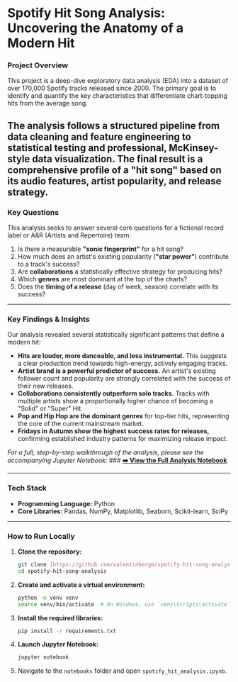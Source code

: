 # Spotify Hit Song Analysis: Uncovering the Anatomy of a Modern Hit

### Project Overview

This project is a deep-dive exploratory data analysis (EDA) into a dataset of over 170,000 Spotify tracks released since 2000. The primary goal is to identify and quantify the key characteristics that differentiate chart-topping hits from the average song. 

The analysis follows a structured pipeline from data cleaning and feature engineering to statistical testing and professional, McKinsey-style data visualization. The final result is a comprehensive profile of a "hit song" based on its audio features, artist popularity, and release strategy.
---

### Key Questions

This analysis seeks to answer several core questions for a fictional record label or A&R (Artists and Repertoire) team:

1.  Is there a measurable **"sonic fingerprint"** for a hit song?
2.  How much does an artist's existing popularity (**"star power"**) contribute to a track's success?
3.  Are **collaborations** a statistically effective strategy for producing hits?
4.  Which **genres** are most dominant at the top of the charts?
5.  Does the **timing of a release** (day of week, season) correlate with its success?
---

### Key Findings & Insights

Our analysis revealed several statistically significant patterns that define a modern hit:

* **Hits are louder, more danceable, and less instrumental.** This suggests a clear production trend towards high-energy, actively engaging tracks.
* **Artist brand is a powerful predictor of success.** An artist's existing follower count and popularity are strongly correlated with the success of their new releases.
* **Collaborations consistently outperform solo tracks.** Tracks with multiple artists show a proportionally higher chance of becoming a "Solid" or "Super" Hit.
* **Pop and Hip Hop are the dominant genres** for top-tier hits, representing the core of the current mainstream market.
* **Fridays in Autumn show the highest success rates for releases,** confirming established industry patterns for maximizing release impact.

*For a full, step-by-step walkthrough of the analysis, please see the accompanying Jupyter Notebook:* ### **[➡️ View the Full Analysis Notebook](./notebooks/spotify_hit_analysis.ipynb)**

---

### Tech Stack

* **Programming Language:** Python
* **Core Libraries:** Pandas, NumPy, Matplotlib, Seaborn, Scikit-learn, SciPy

---

### How to Run Locally

1.  **Clone the repository:**
    ```bash
    git clone [https://github.com/valentinbergm/spotify-hit-song-analysis.git](https://github.com/valentinbergm/spotify-hit-song-analysis.git)
    cd spotify-hit-song-analysis
    ```
2.  **Create and activate a virtual environment:**
    ```bash
    python -m venv venv
    source venv/bin/activate  # On Windows, use `venv\Scripts\activate`
    ```
3.  **Install the required libraries:**
    ```bash
    pip install -r requirements.txt
    ```
4.  **Launch Jupyter Notebook:**
    ```bash
    jupyter notebook
    ```
5.  Navigate to the `notebooks` folder and open `spotify_hit_analysis.ipynb`.
